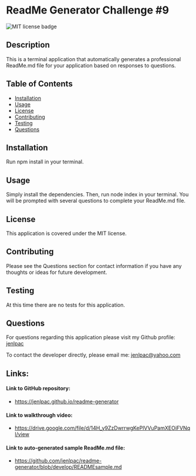 # ReadMe Generator Challenge #9

  ![MIT license badge](https://img.shields.io/badge/license-MIT-blue.svg)

  ## Description
  This is a terminal application that automatically generates a professional ReadMe.md file for your application based on responses to questions.

  ## Table of Contents
  * [Installation](#installation)
  * [Usage](#usage)
  * [License](#license)
  * [Contributing](#contributing)
  * [Testing](#tests)
  * [Questions](#questions)
  
  ## Installation
  Run npm install in your terminal.

  ## Usage
  Simply install the dependencies. Then, run node index in your terminal. You will be prompted with several questions to complete your ReadMe.md file.

  ## License
  This application is covered under the MIT license.

  ## Contributing
  Please see the Questions section for contact information if you have any thoughts or ideas for future development.

  ## Testing
  At this time there are no tests for this application.

  ## Questions
  For questions regarding this application please visit my Github profile:
  [jenlpac](https://github.com/jenlpac)

  To contact the developer directly, please email me:
  [jenlpac@yahoo.com](mailto:jenlpac@yahoo.com)

  ## Links:
  #### Link to GitHub repository:
  * https://jenlpac.github.io/readme-generator

  #### Link to walkthrough video:
  * https://drive.google.com/file/d/14H_y9ZzDwrrwgKePlVVuPamXEOiFVNql/view

  #### Link to auto-generated sample ReadMe.md file:
  * https://github.com/jenlpac/readme-generator/blob/develop/READMEsample.md

